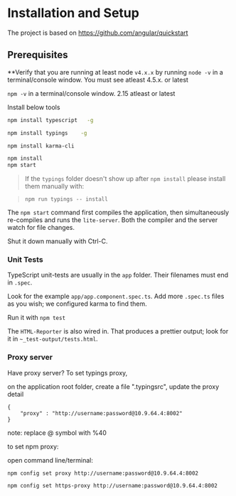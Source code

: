 # Installation and Setup

The project is based on https://github.com/angular/quickstart

## Prerequisites
      
**Verify that you are running at least node `v4.x.x`
by running `node -v`   in a terminal/console window.
You must see atleast 4.5.x. or latest

`npm -v` in a terminal/console window.
2.15 atleast or latest
 

Install below tools

```bash
npm install typescript   -g

npm install typings    -g

npm install karma-cli
```

 
```bash
npm install
npm start
```

> If the `typings` folder doesn't show up after `npm install` please install them manually with:

> `npm run typings -- install`

The `npm start` command first compiles the application, 
then simultaneously re-compiles and runs the `lite-server`.
Both the compiler and the server watch for file changes.

Shut it down manually with Ctrl-C.
 
 
### Unit Tests
TypeScript unit-tests are usually in the `app` folder. Their filenames must end in `.spec`.

Look for the example `app/app.component.spec.ts`.
Add more `.spec.ts` files as you wish; we configured karma to find them.

Run it with `npm test`
 
 
The `HTML-Reporter` is also wired in. That produces a prettier output; look for it in `~_test-output/tests.html`.

### Proxy server

Have proxy server? To set typings proxy,

on the application root folder, create a file ".typingsrc", update the proxy detail
```
{
    "proxy" : "http://username:password@10.9.64.4:8002"
}
```

note: replace @ symbol with %40


to set npm proxy:

open command line/terminal:

```
npm config set proxy http://username:password@10.9.64.4:8002

npm config set https-proxy http://username:password@10.9.64.4:8002
```
